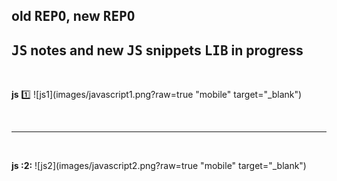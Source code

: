 ## old <kbd>REPO</kbd>, new <kbd>REPO</kbd>

## <kbd>JS</kbd> notes and new <kbd>JS</kbd> snippets <kbd>LIB</kbd> in progress




<br />
  
 **js** :one:
 ![js1](images/javascript1.png?raw=true "mobile" target="_blank")
 
 <br />
 <hr />  
<br />
  
 **js :2:**
 ![js2](images/javascript2.png?raw=true "mobile" target="_blank")


